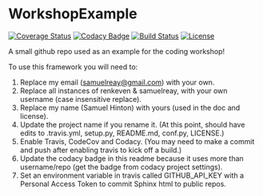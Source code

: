 # WorkshopExample

[![Coverage Status](https://codecov.io/gh/renkeven/WorkshopExample/branch/master/graph/badge.svg)](https://codecov.io/gh/renkeven/WorkshopExample)
[![Codacy Badge](https://api.codacy.com/project/badge/Grade/ea7ca374a79c4321952715a228a454f0)](https://www.codacy.com/app/samuelreay/WorkshopExample?utm_source=github.com&amp;utm_medium=referral&amp;utm_content=renkeven/WorkshopExample&amp;utm_campaign=Badge_Grade)
[![Build Status](https://img.shields.io/travis/renkeven/WorkshopExample.svg)](https://travis-ci.org/renkeven/WorkshopExample)
[![License](http://img.shields.io/badge/license-MIT-blue.svg?style=flat)](https://github.com/renkeven/blob/master/LICENSE)

A small github repo used as an example for the coding workshop!

To use this framework you will need to:


1. Replace my email (samuelreay@gmail.com) with your own.
2. Replace all instances of renkeven & samuelreay, with your own username (case insensitive replace).
3. Replace my name (Samuel Hinton) with yours (used in the doc and license).
3. Update the project name if you rename it. (At this point, should have edits to .travis.yml, setup.py, README.md, conf.py, LICENSE.)
4. Enable Travis, CodeCov and Codacy. (You may need to make a commit and push after enabling travis to kick off a build.)
5. Update the codacy badge in this readme because it uses more than username/repo (get the badge from codacy project settings).
6. Set an environment variable in travis called GITHUB_API_KEY with a Personal Access Token to commit Sphinx html to public repos.
